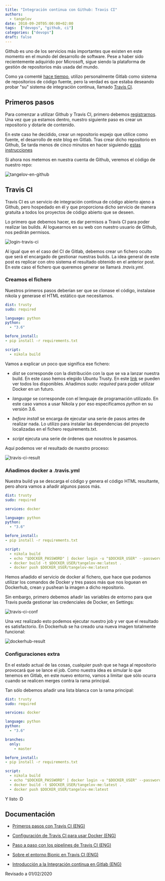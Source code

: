 ```yaml
---
title: "Integración continua con Github: Travis CI"
authors:
  - tangelov
date: 2018-09-20T05:00:00+02:00
tags:  ["devops", "github, ci"]
categories: ["devops"]
draft: false
---
```


Github es uno de los servicios más importantes que existen en este momento en el mundo del desarrollo de software. Pese a haber sido recientemente adquirido por Microsoft, sigue siendo la plataforma de gestión de repositorios más usada del mundo.

Como ya comenté [hace tiempo](http://tangelov.me/posts/ic-gitlab.html), utilizo personalmente Gitlab como sistema de repositorios de código fuente, pero la verdad es que estaba deseando probar "su" sistema de integración continua, llamado [Travis CI](https://travis-ci.org/).

<!--more-->

## Primeros pasos
Para comenzar a utilizar Github y Travis CI, primero debemos [registrarnos](https://github.com/join?return_to=%2Fjoin%3Fsource%3Dheader-home&source=login). Una vez que ya estamos dentro, nuestro siguiente paso es crear un repositorio y dotarle de contenido.

En este caso he decidido, crear un repositorio espejo que utilice como fuente, el desarrollo de este blog en Gitlab. Tras crear dicho repositorio en Github, Se tarda menos de cinco minutos en hacer siguiendo [estas instrucciones](https://docs.gitlab.com/ee/workflow/repository_mirroring.html#setting-up-a-push-mirror-from-gitlab-to-github)

Si ahora nos metemos en nuestra cuenta de Github, veremos el código de nuestro repo:

![tangelov-en-github](https://storage.googleapis.com/tangelov-data/images/0015-00.png)

## Travis CI
Travis CI es un servicio de integración continua de código abierto ajeno a Github, pero hospedado en él y que proporciona dicho servicio de manera gratuita a todos los proyectos de código abierto que se deseen.

Lo primero que debemos hacer, es dar permisos a Travis CI para poder realizar las builds. Al loguearnos en su web con nuestro usuario de Github, nos pedirán permisos.

![login-travis-ci](https://storage.googleapis.com/tangelov-data/images/0015-01.png)

Al igual que en el caso del CI de Gitlab, debemos crear un fichero oculto que será el encargado de gestionar nuestras builds. La idea general de este post es replicar con otro sistema el resultado obtenido en el anterior post. En este caso el fichero que queremos generar se llamará _.travis.yml_.

### Creamos el fichero
Nuestros primeros pasos deberían ser que se clonase el código, instalase nikola y generase el HTML estático que necesitamos.

```yaml
dist: trusty
sudo: required

language: python
python:
  - "3.6"

before_install:
- pip install -r requirements.txt

script:
  - nikola build
```

Vamos a explicar un poco que significa ese fichero:

* _dist_ se corresponde con la distribución con la que se va a lanzar nuestra build. En este caso hemos elegido Ubuntu Trusty. En este [link](https://docs.travis-ci.com/user/reference/overview/) se pueden ver todos los disponibles. Añadimos _sudo: required_ para poder utilizar Docker en un futuro.

* _language_ se corresponde con el lenguaje de programación utilizado. En este caso vamos a usar Nikola y por eso especificamos _python_ en su versión 3.6.

* _before install_ se encarga de ejecutar una serie de pasos antes de realizar nada. Lo utilizo para instalar las dependencias del proyecto localizadas en el fichero requirements.txt.

* _script_ ejecuta una serie de órdenes que nosotros le pasamos.


Aquí podemos ver el resultado de nuestro proceso:

![travis-ci-result](https://storage.googleapis.com/tangelov-data/images/0015-02.png)

### Añadimos docker a .travis.yml
Nuestra build ya se descarga el código y genera el código HTML resultante, pero ahora vamos a añadir algunos pasos más.

```yaml
dist: trusty
sudo: required

services: docker

language: python
python:
  - "3.6"

before_install:
- pip install -r requirements.txt

script:
  - nikola build
  - echo "$DOCKER_PASSWORD" | docker login -u "$DOCKER_USER" --password-stdin
  - docker build -t $DOCKER_USER/tangelov-me:latest .
  - docker push $DOCKER_USER/tangelov-me:latest
```

Hemos añadido el servicio de docker al fichero, que hace que podamos utilizar los comandos de Docker y tres pasos más que nos loguean en Dockerhub, crean y pushean la imagen a dicho repositorio.

Sin embargo, primero debemos añadir las variables de entorno para que Travis pueda gestionar las credenciales de Docker, en Settings:

![travis-ci-conf](https://storage.googleapis.com/tangelov-data/images/0015-03.png)

Una vez realizado esto podemos ejecutar nuestro job y ver que el resultado es satisfactorio. En Dockerhub se ha creado una nueva imagen totalmente funcional:

![dockerhub-result](https://storage.googleapis.com/tangelov-data/images/0015-04.png)

### Configuraciones extra
En el estado actual de las cosas, cualquier push que se haga al repositorio provocará que se lance el job. Como nuestra idea es simular lo que tenemos en Gitlab, en este nuevo entorno, vamos a limitar que sólo ocurra cuando se realicen merges contra la rama principal.

Tan sólo debemos añadir una lista blanca con la rama principal:

```yaml
dist: trusty
sudo: required

services: docker

language: python
python:
  - "3.6"

branches:
  only:
    - master

before_install:
- pip install -r requirements.txt

script:
  - nikola build
  - echo "$DOCKER_PASSWORD" | docker login -u "$DOCKER_USER" --password-stdin
  - docker build -t $DOCKER_USER/tangelov-me:latest .
  - docker push $DOCKER_USER/tangelov-me:latest
```

Y listo :D


## Documentación

* [Primeros pasos con Travis CI (ENG)](https://docs.travis-ci.com/user/getting-started/)

* [Configuración de Travis CI para usar Docker (ENG)](https://docs.travis-ci.com/user/docker/)

* [Paso a paso con los pipelines de Travis CI (ENG)](https://docs.travis-ci.com/user/customizing-the-build/)

* [Sobre el entorno Bionic en Travis CI (ENG)](https://docs.travis-ci.com/user/reference/bionic/)

* [Introducción a la Integración continua en Gitlab (ENG)](https://about.gitlab.com/product/continuous-integration/)

Revisado a 01/02/2020
